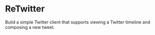 # ReTwitter
 Build a simple Twitter client that supports viewing a Twitter timeline and composing a new tweet.
